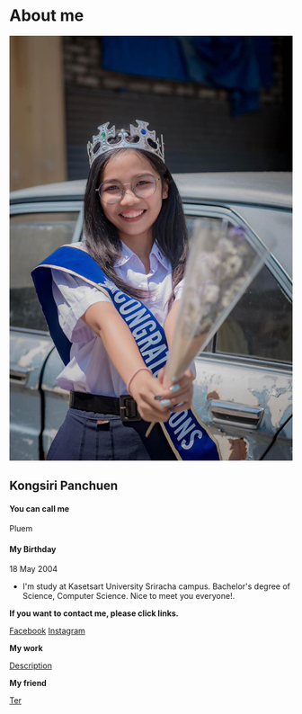 # About me

![img](./githubpic/IMG_0279.JPG)

## Kongsiri Panchuen

#### You can call me

  Pluem

#### My Birthday

  18 May 2004

- I'm study at Kasetsart University Sriracha campus. Bachelor's degree of Science, Computer Science. Nice to meet you everyone!.

**If you want to contact me, please click links.**

[Facebook](https://www.facebook.com/)    [Instagram](https://www.instagram.com/)

**My work**

[Description](description.md)

**My friend**

[Ter](https://Ter130147.github.io)
